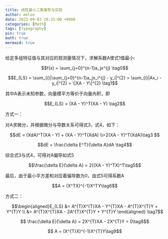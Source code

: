 ```yaml
---
title: 线性最小二乘推导与实现
author: melon
date: 2023-09-03 20:33:00 +0800
categories: [Math]
tags: [typography]
pin: true
math: true
mermaid: true
---
```


给定多组特征值与其对应的观测量情况下，求解系数A使式1值最小:  

$$f(x) = \sum_{j=0}^{n-1}a_jx^{j} \tag0$$  

$$E_{LS} = \sum_{i}|\sum_{j=0}^{n-1}a_jx_i^{j} - y_i|^{2} = \sum_{i}|Ax_i - y_i|^{2} = \|XA - Y\|^{2} \tag1$$

其中A表示未知参数，向量模平方等价于向量內积，即  

$$E_{LS} = (XA - Y)^T(XA - Y)  \tag2$$

方式一：  

对A求微分，并根据微分与导数关系可得式3，式4，如下：  

$$dE = (XdA)^T(XA - Y) + (XA - Y)^T(XdA) \\=2(XA - Y)^T(XdA)\tag3 $$

$$dE = \frac{\delta E^T}{\delta A}dA \tag4$$

综合式3与式4，可得对A偏导如式5

$$\frac{\delta E}{\delta A} = 2((XA - Y)^TX)^T\tag5$$

最后，由于最小平方差和对应着偏导数为0，由式5可得系数A

$$A = (X^TX)^{-1}X^TY\tag6$$

方式二：

$$\begin{aligned}E_{LS} &= A^{T}X^{T}XA - Y^{T}XA - A^{T}X^{T}Y + Y^{T}Y \\
&= A^{T}X^{T}XA - 2A^{T}X^{T}Y + Y^{T}Y \end{aligned} \tag7$$  

$$ \frac{\delta E}{\delta A} = 2X^{T}XA - 2X^{T}Y = 0\tag8$$

$$ A = (X^{T}X)^{-1}X^{T}Y\tag9$$

